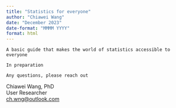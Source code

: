 ```yaml
---
title: "Statistics for everyone"
author: "Chiawei Wang"
date: "December 2023"
date-format: "MMMM YYYY"
format: html
---
```


`A basic guide that makes the world of statistics accessible to everyone`

`In preparation`

`Any questions, please reach out`

Chiawei Wang, PhD\
User Researcher\
[ch.wng\@outlook.com](mailto:ch.wng@outlook.com)
